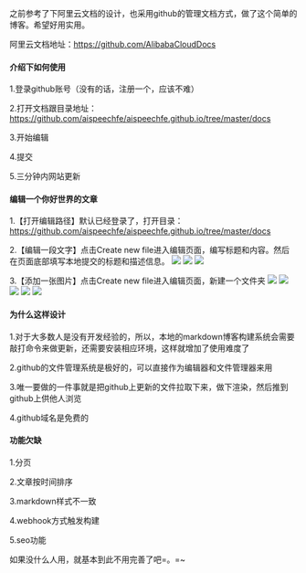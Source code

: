 之前参考了下阿里云文档的设计，也采用github的管理文档方式，做了这个简单的博客。希望好用实用。

阿里云文档地址：https://github.com/AlibabaCloudDocs

#### 介绍下如何使用
1.登录github账号（没有的话，注册一个，应该不难）

2.打开文档跟目录地址：https://github.com/aispeechfe/aispeechfe.github.io/tree/master/docs

3.开始编辑

4.提交

5.三分钟内网站更新


#### 编辑一个你好世界的文章
1.【打开编辑路径】默认已经登录了，打开目录：https://github.com/aispeechfe/aispeechfe.github.io/tree/master/docs

2.【编辑一段文字】点击Create new file进入编辑页面，编写标题和内容。然后在页面底部填写本地提交的标题和描述信息。
<img src="https://aispeechfe.github.io/docs/前端/imgs/menu.saveimg.savepath20190123101220.jpg" style="max-width:100%;">
<img src="https://aispeechfe.github.io/docs/前端/imgs/menu.saveimg.savepath20190123101618.jpg" style="max-width:100%;">
<img src="https://aispeechfe.github.io/docs/前端/imgs/menu.saveimg.savepath20190123101813.jpg" style="max-width:100%;">

3.【添加一张图片】点击Create new file进入编辑页面，新建一个文件夹
<img src="https://aispeechfe.github.io/docs/前端/imgs/menu.saveimg.savepath20190123101708.jpg" style="max-width:100%;">
<img src="https://aispeechfe.github.io/docs/前端/imgs/menu.saveimg.savepath20190123102235.jpg" style="max-width:100%;">
<img src="https://aispeechfe.github.io/docs/前端/imgs/menu.saveimg.savepath20190123102303.jpg" style="max-width:100%;">
<img src="https://aispeechfe.github.io/docs/前端/imgs/menu.saveimg.savepath20190123102643.jpg" style="max-width:100%;">
<img src="https://aispeechfe.github.io/docs/前端/imgs/menu.saveimg.savepath20190123104219.jpg" style="max-width:100%;">

#### 为什么这样设计
1.对于大多数人是没有开发经验的，所以，本地的markdown博客构建系统会需要敲打命令来做更新，还需要安装相应环境，这样就增加了使用难度了

2.github的文件管理系统是极好的，可以直接作为编辑器和文件管理器来用

3.唯一要做的一件事就是把github上更新的文件拉取下来，做下渲染，然后推到github上供他人浏览

4.github域名是免费的


#### 功能欠缺
1.分页

2.文章按时间排序

3.markdown样式不一致

4.webhook方式触发构建

5.seo功能

如果没什么人用，就基本到此不用完善了吧=。=~







